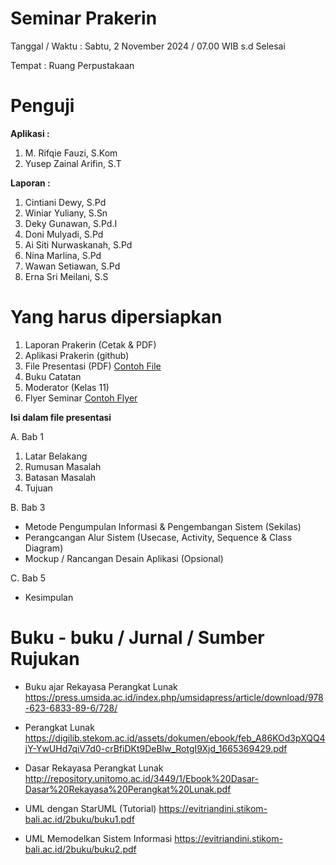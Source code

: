 # Seminar Prakerin

Tanggal / Waktu : Sabtu, 2 November 2024 / 07.00 WIB s.d Selesai

Tempat : Ruang Perpustakaan

# Penguji

**Aplikasi :**

1. M. Rifqie Fauzi, S.Kom
2. Yusep Zainal Arifin, S.T

**Laporan :**

1. Cintiani Dewy, S.Pd
2. Winiar Yuliany, S.Sn
3. Deky Gunawan, S.Pd.I
4. Doni Mulyadi, S.Pd
5. Ai Siti Nurwaskanah, S.Pd
6. Nina Marlina, S.Pd
7. Wawan Setiawan, S.Pd
8. Erna Sri Meilani, S.S

# Yang harus dipersiapkan

1. Laporan Prakerin (Cetak & PDF)
2. Aplikasi Prakerin (github)
3. File Presentasi (PDF) [Contoh File](FilePresentasi.pdf)
4. Buku Catatan
5. Moderator (Kelas 11)
6. Flyer Seminar [Contoh Flyer](Flyer.png)

**Isi dalam file presentasi**

A. Bab 1

1. Latar Belakang
2. Rumusan Masalah
3. Batasan Masalah
4. Tujuan

B. Bab 3

- Metode Pengumpulan Informasi & Pengembangan Sistem (Sekilas)
- Perangcangan Alur Sistem (Usecase, Activity, Sequence & Class Diagram)
- Mockup / Rancangan Desain Aplikasi (Opsional)

C. Bab 5

- Kesimpulan

# Buku - buku / Jurnal / Sumber Rujukan

- Buku ajar Rekayasa Perangkat Lunak https://press.umsida.ac.id/index.php/umsidapress/article/download/978-623-6833-89-6/728/

- Perangkat Lunak https://digilib.stekom.ac.id/assets/dokumen/ebook/feb_A86KOd3pXQQ4jY-YwUHd7qiV7d0-crBfiDKt9DeBlw_RotgI9Xjd_1665369429.pdf

- Dasar Rekayasa Perangkat Lunak http://repository.unitomo.ac.id/3449/1/Ebook%20Dasar-Dasar%20Rekayasa%20Perangkat%20Lunak.pdf

- UML dengan StarUML (Tutorial) https://evitriandini.stikom-bali.ac.id/2buku/buku1.pdf

- UML Memodelkan Sistem Informasi https://evitriandini.stikom-bali.ac.id/2buku/buku2.pdf
